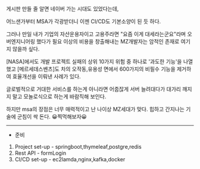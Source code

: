 


게시판 만들 줄 알면 네이버 가는 시대도 있었다는데,

어느샌가부터 MSA가 각광받더니 이젠 CI/CD도 기본소양이 된 듯 하다.

그러나 만일 내가 기업의 자산운용자이고 고용주라면 
"요즘 이게 대세라는군요"라며 오버엔지니어링 했다가 필요 이상의 비용을 창출해내는 MZ개발자는 암적인 존재로 여기지 않을까 싶다.

[NASA]에서도 개발 프로젝트 실패의 상위 10가지 위험 중 하나로 '과도한 기능'을 나열했고
[메르세데스벤츠]도 차의 오작동,유용성 면에서 600가지의 비필수 기능을 제거하여 효율개선을 이뤄낸 사례가 있다.

글로벌적으로 거대한 서비스를 하는게 아니라면 어줍잖게 서버 늘려대다가 대가리 깨지지 말고 모놀로식으로 하는게 바람직해 보인다.




하지만 msa의 장점은 너무 매력적이고
난 나이상 MZ세대가 맞다.
힙하고 간지나는 기술에 군침이 싹 돈다.
😀찍먹해보자😀

--- 




- 준비
1. Project set-up - springboot,thymeleaf,postgre,redis
2. Rest API - formLogin
3. CI/CD set-up - ec2lamda,nginx,kafka,docker
